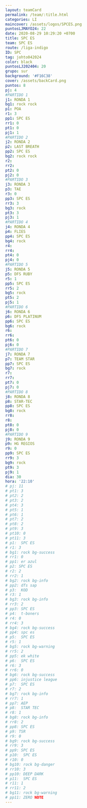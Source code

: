 ```yaml
---
layout: teamCard
permalink: /team/:title.html
categories: LI
maincover: /assets/logos/SPCES.png
puntosLJMAYO24: 22
date: 2020-08-29 10:29:20 +0700
title: SPC ES
team: SPC ES
route: /liga-indigo
ID: SPC
tag: johto042024
color: black
puntosLJ202404: 20
grupo: sur
background: '#F16C38'
cover: /assets/backCard.png
puntos: 8 
pj: 4
#PARTIDO 1
j1: RONDA 1
bg1: rock rock
p1: POA
r1: 3
pp1: SPC ES
rr1: 0
pt1: 0
pj1: 1
#PARTIDO 2
j2: RONDA 2
p2: LAST BREATH
pp2: SPC ES
bg2: rock rock
r2: 
rr2: 
pt2: 0
pj2: 0
#PARTIDO 3
j3: RONDA 3
p3: TAE
r3: 0
pp3: SPC ES
rr3: 3
bg3: rock
pt3: 3
pj3: 1
#PARTIDO 4
j4: RONDA 4
p4: FLIES
pp4: SPC ES
bg4: rock 
r4: 
rr4: 
pt4: 0
pj4: 0
#PARTIDO 5
j5: RONDA 5
p5: DFS RUBY
r5: 1
pp5: SPC ES
rr5: 2
bg5: rock 
pt5: 2
pj5: 1
#PARTIDO 6
j6: RONDA 6
p6: DFS PLATINUM
pp6: SPC ES
bg6: rock 
r6: 
rr6: 
pt6: 0
pj6: 0
#PARTIDO 7
j7: RONDA 7
p7: TEAM STAR 
pp7: SPC ES
bg7: rock 
r7: 
rr7: 
pt7: 0
pj7: 0
#PARTIDO 8
j8: RONDA 8
p8: STAR-TEC
pp8: SPC ES
bg8: rock 
rr8: 
r8: 
pt8: 0
pj8: 0
#PARTIDO 9
j9: RONDA 9
p9: HG REGIOS
r9: 0
pp9: SPC ES
rr9: 3
bg9: rock
pt9: 3
pj9: 1
dia: 30
hora: '22:10'
# pj: 11
# pt1: 3
# pt2: 2
# pt3: 2
# pt4: 3
# pt5: 1
# pt6: 1
# pt7: 2
# pt8: 2
# pt9: 3
# pt10: 0
# pt11: 3
# p1:  SPC ES
# r1: 3
# bg1: rock bg-success
# rr1: 0
# pp1: er azul
# p2: SPC ES
# r2: 2
# rr2: 1
# bg2: rock bg-info
# pp2: dfs sap
# p3:  KOD
# r3: 1
# bg3: rock bg-info
# rr3: 2
# pp3: SPC ES
# p4:  t-boners
# r4: 0
# rr4: 3
# bg4: rock bg-success
# pp4: spc es
# p5:  SPC ES
# r5: 1
# bg5: rock bg-warning
# rr5: 2
# pp5: ek white
# p6:  SPC ES
# r6: 3
# rr6: 0
# bg6: rock bg-success
# pp6: injustice league
# p7:  SPC ES
# r7: 2
# bg7: rock bg-info
# rr7: 1
# pp7: AEP
# p8:  STAR TEC
# r8: 1
# bg8: rock bg-info
# rr8: 2
# pp8: SPC ES
# p9: TSR
# r9: 0
# bg9: rock bg-success
# rr9: 3
# pp9: SPC ES
# p10:  SPC ES
# r10: 0
# bg10: rock bg-danger
# rr10: 3
# pp10: DEEP DARK
# p11:  SPC ES
# r11: 1
# rr11: 2
# bg11: rock bg-warning
# pp11: ZERO NOTE
---
```



